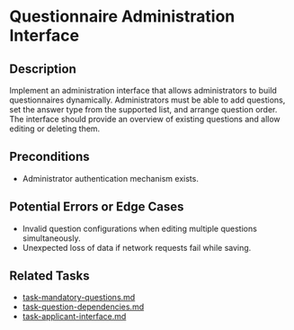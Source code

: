 # Questionnaire Administration Interface

## Description
Implement an administration interface that allows administrators to build questionnaires dynamically. Administrators must be able to add questions, set the answer type from the supported list, and arrange question order. The interface should provide an overview of existing questions and allow editing or deleting them.

## Preconditions
- Administrator authentication mechanism exists.

## Potential Errors or Edge Cases
- Invalid question configurations when editing multiple questions simultaneously.
- Unexpected loss of data if network requests fail while saving.

## Related Tasks
- [task-mandatory-questions.md](task-mandatory-questions.md)
- [task-question-dependencies.md](task-question-dependencies.md)
- [task-applicant-interface.md](task-applicant-interface.md)
